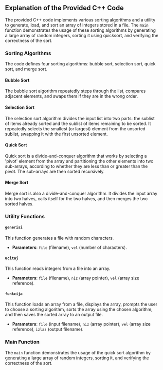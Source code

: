 ## Explanation of the Provided C++ Code

The provided C++ code implements various sorting algorithms and a utility to generate, load, and sort an array of integers stored in a file. The `main` function demonstrates the usage of these sorting algorithms by generating a large array of random integers, sorting it using quicksort, and verifying the correctness of the sort.

### Sorting Algorithms
The code defines four sorting algorithms: bubble sort, selection sort, quick sort, and merge sort.

#### Bubble Sort
The bubble sort algorithm repeatedly steps through the list, compares adjacent elements, and swaps them if they are in the wrong order.

#### Selection Sort
The selection sort algorithm divides the input list into two parts: the sublist of items already sorted and the sublist of items remaining to be sorted. It repeatedly selects the smallest (or largest) element from the unsorted sublist, swapping it with the first unsorted element.

#### Quick Sort
Quick sort is a divide-and-conquer algorithm that works by selecting a 'pivot' element from the array and partitioning the other elements into two sub-arrays, according to whether they are less than or greater than the pivot. The sub-arrays are then sorted recursively.

#### Merge Sort
Merge sort is also a divide-and-conquer algorithm. It divides the input array into two halves, calls itself for the two halves, and then merges the two sorted halves.

### Utility Functions

#### `generisi`
This function generates a file with random characters.
- **Parameters**: `file` (filename), `vel` (number of characters).

#### `ucitaj`
This function reads integers from a file into an array.
- **Parameters**: `file` (filename), `niz` (array pointer), `vel` (array size reference).

#### `funkcija`
This function loads an array from a file, displays the array, prompts the user to choose a sorting algorithm, sorts the array using the chosen algorithm, and then saves the sorted array to an output file.
- **Parameters**: `file` (input filename), `niz` (array pointer), `vel` (array size reference), `izlaz` (output filename).

### Main Function
The `main` function demonstrates the usage of the quick sort algorithm by generating a large array of random integers, sorting it, and verifying the correctness of the sort.
